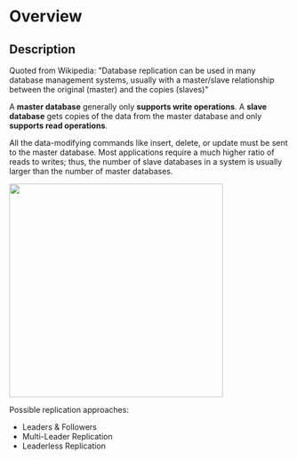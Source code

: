 # Overview

## Description

Quoted from Wikipedia: "Database replication can be used in many database management systems, usually with a master/slave relationship between the original (master) and the copies (slaves)"

A **master database** generally only **supports write operations**. A **slave database** gets copies of the data from the master database and only **supports read operations**.

All the data-modifying commands like insert, delete, or update must be sent to the master database. Most applications require a much higher ratio of reads to writes; thus, the number of slave databases in a system is usually larger than the number of master databases.

<img src="image1.jpg" style="width:4in" />

Possible replication approaches:

- Leaders & Followers
- Multi-Leader Replication
- Leaderless Replication
